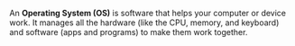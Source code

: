 An **Operating System (OS)** is software that helps your computer or device work. It manages all the hardware (like the CPU, memory, and keyboard) and software (apps and programs) to make them work together.